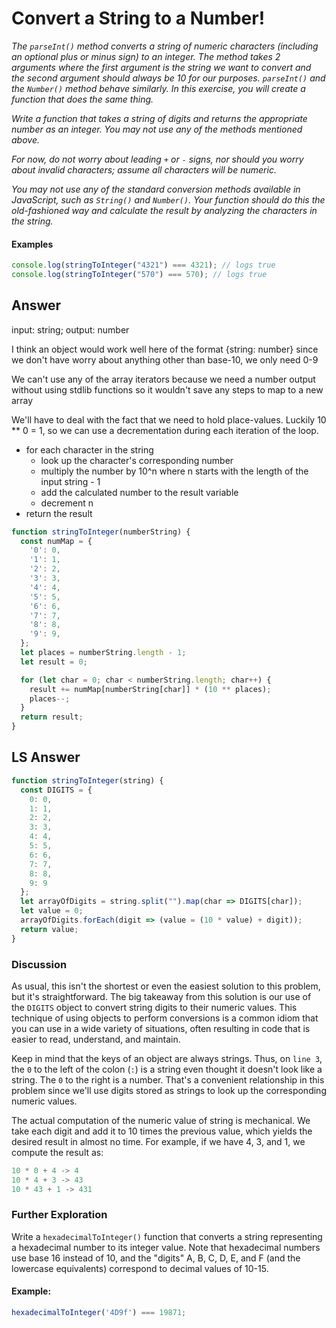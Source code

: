 # Convert a String to a Number!
*The `parseInt()` method converts a string of numeric characters (including an optional plus or minus sign) to an integer. The method takes 2 arguments where the first argument is the string we want to convert and the second argument should always be 10 for our purposes. `parseInt()` and the `Number()` method behave similarly. In this exercise, you will create a function that does the same thing.*

*Write a function that takes a string of digits and returns the appropriate number as an integer. You may not use any of the methods mentioned above.*

*For now, do not worry about leading `+` or `-` signs, nor should you worry about invalid characters; assume all characters will be numeric.*

*You may not use any of the standard conversion methods available in JavaScript, such as `String()` and `Number()`. Your function should do this the old-fashioned way and calculate the result by analyzing the characters in the string.*

#### Examples
```js
console.log(stringToInteger("4321") === 4321); // logs true
console.log(stringToInteger("570") === 570); // logs true
```

## Answer
input: string; output: number

I think an object would work well here of the format {string: number} since we don't have worry about anything other than base-10, we only need 0-9

We can't use any of the array iterators because we need a number output without using stdlib functions so it wouldn't save any steps to map to a new array

We'll have to deal with the fact that we need to hold place-values.  Luckily 10 ** 0 = 1, so we can use a decrementation during each iteration of the loop.

- for each character in the string
  - look up the character's corresponding number
  - multiply the number by 10^n where n starts with the length of the input string - 1
  - add the calculated number to the result variable
  - decrement n
- return the result

```js
function stringToInteger(numberString) {
  const numMap = {
    '0': 0,
    '1': 1,
    '2': 2,
    '3': 3,
    '4': 4,
    '5': 5,
    '6': 6,
    '7': 7,
    '8': 8,
    '9': 9,
  };
  let places = numberString.length - 1;
  let result = 0;

  for (let char = 0; char < numberString.length; char++) {
    result += numMap[numberString[char]] * (10 ** places);
    places--;
  }
  return result;
}
```

## LS Answer

```js
function stringToInteger(string) {
  const DIGITS = {
    0: 0,
    1: 1,
    2: 2,
    3: 3,
    4: 4,
    5: 5,
    6: 6,
    7: 7,
    8: 8,
    9: 9
  };
  let arrayOfDigits = string.split("").map(char => DIGITS[char]);
  let value = 0;
  arrayOfDigits.forEach(digit => (value = (10 * value) + digit));
  return value;
}
```

### Discussion
As usual, this isn't the shortest or even the easiest solution to this problem, but it's straightforward. The big takeaway from this solution is our use of the `DIGITS` object to convert string digits to their numeric values. This technique of using objects to perform conversions is a common idiom that you can use in a wide variety of situations, often resulting in code that is easier to read, understand, and maintain.

Keep in mind that the keys of an object are always strings. Thus, on `line 3`, the `0` to the left of the colon (`:`) is a string even thought it doesn't look like a string. The `0` to the right is a number. That's a convenient relationship in this problem since we'll use digits stored as strings to look up the corresponding numeric values.

The actual computation of the numeric value of string is mechanical. We take each digit and add it to 10 times the previous value, which yields the desired result in almost no time. For example, if we have 4, 3, and 1, we compute the result as:

```js
10 * 0 + 4 -> 4
10 * 4 + 3 -> 43
10 * 43 + 1 -> 431
```
### Further Exploration
Write a `hexadecimalToInteger()` function that converts a string representing a hexadecimal number to its integer value. Note that hexadecimal numbers use base 16 instead of 10, and the "digits" A, B, C, D, E, and F (and the lowercase equivalents) correspond to decimal values of 10-15.

#### Example:
```js
hexadecimalToInteger('4D9f') === 19871;
```